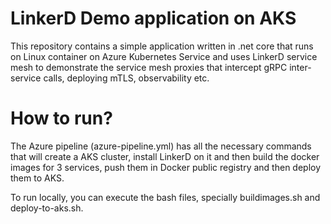 # LinkerD Demo application on AKS

This repository contains a simple application written in .net core that runs on Linux container on Azure Kubernetes Service and uses LinkerD service mesh to demonstrate the service mesh proxies that intercept gRPC inter-service calls, deploying mTLS, observability etc.

# How to run?
The Azure pipeline (azure-pipeline.yml) has all the necessary commands that will create a AKS cluster, install LinkerD on it and then build the docker images for 3 services, push them in Docker public registry and then deploy them to AKS.

To run locally, you can execute the bash files, specially buildimages.sh and deploy-to-aks.sh.
